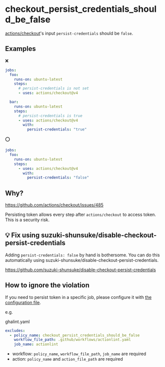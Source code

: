 # checkout_persist_credentials_should_be_false

[actions/checkout](https://github.com/actions/checkout)'s input `persist-credentials` should be `false`.

## Examples

:x:

```yaml
jobs:
  foo:
    runs-on: ubuntu-latest
    steps:
      # persist-credentials is not set
      - uses: actions/checkout@v4

  bar:
    runs-on: ubuntu-latest
    steps:
      # persist-credentials is true
      - uses: actions/checkout@v4
        with:
          persist-credentials: "true"
```

:o:

```yaml
jobs:
  foo:
    runs-on: ubuntu-latest
    steps:
      - uses: actions/checkout@v4
        with:
          persist-credentials: "false"
```

## Why?

https://github.com/actions/checkout/issues/485

Persisting token allows every step after `actions/checkout` to access token.
This is a security risk.

## :bulb: Fix using suzuki-shunsuke/disable-checkout-persist-credentials

Adding `persist-credentials: false` by hand is bothersome.
You can do this automatically using suzuki-shunsuke/disable-checkout-persist-credentials.

https://github.com/suzuki-shunsuke/disable-checkout-persist-credentials

## How to ignore the violation

If you need to persist token in a specific job, please configure it with [the configuration file](../../README.md#configuration-file).

e.g.

ghalint.yaml

```yaml
excludes:
  - policy_name: checkout_persist_credentials_should_be_false
    workflow_file_path: .github/workflows/actionlint.yaml
    job_name: actionlint
```

- workflow: `policy_name`, `workflow_file_path`, `job_name` are required
- action: `policy_name` and `action_file_path` are required
